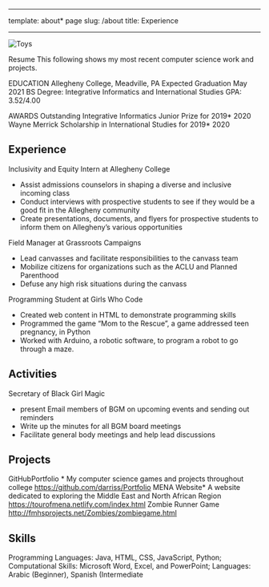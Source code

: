 * * *
template: about* page
slug: /about
title: Experience
* * *


![Toys](/assets/moroccoschool.JPG "Teaching English to students in Zaouiat Ahansal, Morocco")

Resume
This following shows my most recent computer science work and projects.

EDUCATION
Allegheny College, Meadville, PA Expected Graduation May 2021 BS Degree: Integrative Informatics and International Studies GPA: 3.52/4.00

AWARDS
Outstanding Integrative Informatics Junior Prize for 2019* 2020 Wayne Merrick Scholarship in International Studies for 2019* 2020

## Experience

Inclusivity and Equity Intern at Allegheny College
* Assist admissions counselors in shaping a diverse and inclusive incoming class
* Conduct interviews with prospective students to see if they would be a good fit in the Allegheny community
* Create presentations, documents, and flyers for prospective students to inform them on Allegheny’s various opportunities

Field Manager at Grassroots Campaigns
 * Lead canvasses and facilitate responsibilities to the canvass team
 * Mobilize citizens for organizations such as the ACLU and Planned Parenthood
 * Defuse any high risk situations during the canvass

Programming Student at Girls Who Code
 * Created web content in HTML to demonstrate programming skills
 * Programmed the game “Mom to the Rescue”, a game addressed teen pregnancy, in Python
 * Worked with Arduino, a robotic software, to program a robot to go through a maze.

## Activities
Secretary of Black Girl Magic
 * present Email members of BGM on upcoming events and sending out reminders
 * Write up the minutes for all BGM board meetings
 * Facilitate general body meetings and help lead discussions

## Projects
GitHubPortfolio *  My computer science games and projects throughout college https://github.com/darriss/Portfolio MENA Website*  A website dedicated to exploring the Middle East and North African Region https://tourofmena.netlify.com/index.html Zombie Runner Game
http://fmhsprojects.net/Zombies/zombiegame.html

## Skills
Programming Languages: Java, HTML, CSS, JavaScript, Python; Computational Skills: Microsoft Word, Excel, and PowerPoint; Languages: Arabic (Beginner), Spanish (Intermediate
